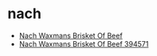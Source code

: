 # nach

 * [Nach Waxmans Brisket Of Beef](../../index/n/nach-waxmans-brisket-of-beef-394571.json)
 * [Nach Waxmans Brisket Of Beef 394571](../../index/n/nach-waxmans-brisket-of-beef-394571.json)
